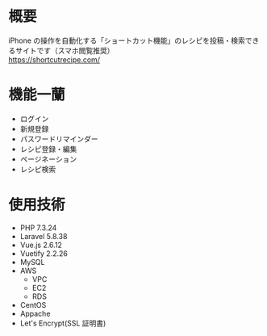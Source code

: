 # 概要

iPhone の操作を自動化する「ショートカット機能」のレシピを投稿・検索できるサイトです（スマホ閲覧推奨）<br>
https://shortcutrecipe.com/

# 機能一蘭

-   ログイン
-   新規登録
-   パスワードリマインダー
-   レシピ登録・編集
-   ページネーション
-   レシピ検索

# 使用技術

-   PHP 7.3.24
-   Laravel 5.8.38
-   Vue.js 2.6.12
-   Vuetify 2.2.26
-   MySQL
-   AWS
    -   VPC
    -   EC2
    -   RDS
-   CentOS
-   Appache
-   Let's Encrypt(SSL 証明書)
